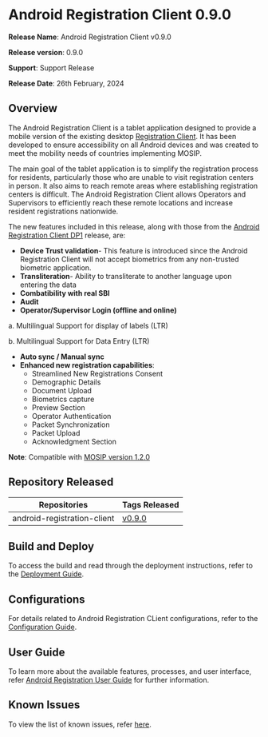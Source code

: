 # Android Registration Client 0.9.0

**Release Name**: Android Registration Client v0.9.0

**Release version**: 0.9.0

**Support**: Support Release

**Release Date**: 26th February, 2024

## Overview

The Android Registration Client is a tablet application designed to provide a mobile version of the existing desktop [Registration Client](https://docs.mosip.io/1.2.0/modules/registration-client). It has been developed to ensure accessibility on all Android devices and was created to meet the mobility needs of countries implementing MOSIP.

The main goal of the tablet application is to simplify the registration process for residents, particularly those who are unable to visit registration centers in person. It also aims to reach remote areas where establishing registration centers is difficult. The Android Registration Client allows Operators and Supervisors to efficiently reach these remote locations and increase resident registrations nationwide.

The new features included in this release, along with those from the [Android Registration Client DP1](https://docs.mosip.io/1.2.0/releases/release-notes-android-reg-client-dp1) release, are:

* **Device Trust validation**- This feature is introduced since the Android Registration Client will not accept biometrics from any non-trusted biometric application.
* **Transliteration**- Ability to transliterate to another language upon entering the data
* **Combatibility with real SBI**
* **Audit**
* **Operator/Supervisor Login (offline and online)**

&#x20;      a. Multilingual Support for display of labels (LTR)

&#x20;      b. Multilingual Support for Data Entry (LTR)

* **Auto sync / Manual sync**
* **Enhanced new registration capabilities**:
  * Streamlined New Registrations Consent
  * Demographic Details
  * Document Upload
  * Biometrics capture
  * Preview Section
  * Operator Authentication
  * Packet Synchronization
  * Packet Upload
  * Acknowledgment Section

**Note**: Compatible with [MOSIP version 1.2.0](release/1.2.0/release-notes.md)

## Repository Released

| **Repositories**            | **Tags Released**                                                          |
| --------------------------- | -------------------------------------------------------------------------- |
| android-registration-client | [v0.9.0](https://github.com/mosip/android-registration-client/tree/v0.9.0) |

## Build and Deploy

To access the build and read through the deployment instructions, refer to the [Deployment Guide](https://docs.mosip.io/1.2.0/modules/android-registration-client/android-registration-client-developer-guide).

## Configurations

For details related to Android Registration CLient configurations, refer to the [Configuration Guide](https://docs.mosip.io/1.2.0/modules/android-registration-client/android-registration-client-configuration).

## User Guide

To learn more about the available features, processes, and user interface, refer [Android Registration User Guide](android-registration-client-user-guide.md) for further information.

## Known Issues

To view the list of known issues, refer [here](https://mosip.atlassian.net/issues/?jql=parent%3DRCF-31%20and%20labels%3DRCF\_Known\_Bug).
